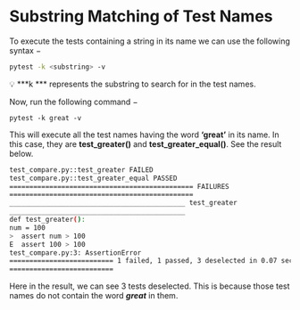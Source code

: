 # Substring Matching of Test Names

To execute the tests containing a string in its name we can use the following syntax −

```bash
pytest -k <substring> -v

```

<aside>
💡 ***k <substring>*** represents the substring to search for in the test names.

</aside>

Now, run the following command −

```
pytest -k great -v
```

This will execute all the test names having the word **‘great’** in its name. In this case, they are **test_greater()** and **test_greater_equal()**. See the result below.

```bash
test_compare.py::test_greater FAILED
test_compare.py::test_greater_equal PASSED
============================================== FAILURES
==============================================
____________________________________________ test_greater
____________________________________________
def test_greater():
num = 100
>  assert num > 100
E  assert 100 > 100
test_compare.py:3: AssertionError
========================== 1 failed, 1 passed, 3 deselected in 0.07 seconds
==========================

```

Here in the result, we can see 3 tests deselected. This is because those test names do not contain the word ***great*** in them.